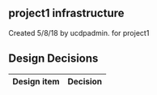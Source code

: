 ## project1 infrastructure

Created 5/8/18 by ucdpadmin. for project1


## Design Decisions
| Design item                | Decision|
| :----------------------------------- | :--------------------------------------------------------------------------------|
